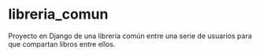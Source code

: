 # libreria_comun
Proyecto en Django de una librería común entre una serie de usuarios para que compartan libros entre ellos.
